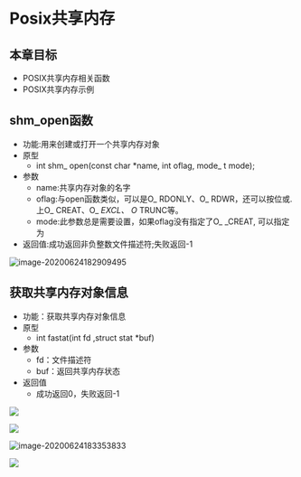 # Posix共享内存

## 本章目标

- POSIX共享内存相关函数
- POSIX共享内存示例

## shm_open函数

- 功能:用来创建或打开一个共享内存对象
- 原型
  - int shm_ open(const char *name, int oflag, mode_ t mode);
- 参数
  - name:共享内存对象的名字
  - oflag:与open函数类似，可以是O_ RDONLY、O_ RDWR，还可以按位或.上O_ CREAT、O_ _EXCL、 O_ TRUNC等。
  - mode:此参数总是需要设置，如果oflag没有指定了O_ _CREAT, 可以指定为
- 返回值:成功返回非负整数文件描述符;失败返回-1

![image-20200624182909495](C:\Users\clee\AppData\Roaming\Typora\typora-user-images\image-20200624182909495.png)

## 获取共享内存对象信息

- 功能：获取共享内存对象信息
- 原型
  - int fastat(int fd ,struct stat *buf)
- 参数
  - fd：文件描述符
  - buf：返回共享内存状态
- 返回值
  - 成功返回0，失败返回-1

![](https://i.loli.net/2020/06/24/6XDldgxWJepk2LF.png)

![](https://i.loli.net/2020/06/24/6lHawuzAjv5P8dM.png)

![image-20200624183353833](C:\Users\clee\AppData\Roaming\Typora\typora-user-images\image-20200624183353833.png)

![](https://i.loli.net/2020/06/24/yWgmErGacfStHO9.png)